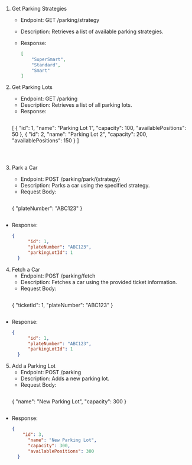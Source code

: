 1. Get Parking Strategies
    - Endpoint: GET /parking/strategy
    
    - Description: Retrieves a list of available parking strategies.
    
    - Response: 
    
         ```json
         [    
             "SuperSmart",
             "Standard",
             "Smart"
         ]
         ```
    
         


2. Get Parking Lots
    - Endpoint: GET /parking
    - Description: Retrieves a list of all parking lots.
    - Response:
      ```json
    [
          {
      		"id": 1,
      		"name": "Parking Lot 1",
      		"capacity": 100,
    		"availablePositions": 50
    	},
      	{
              "id": 2,
              "name": "Parking Lot 2",
              "capacity": 200,
            "availablePositions": 150
           }
      ]
      ```
    
      
    
3. Park a Car
    - Endpoint: POST /parking/park/{strategy}
    - Description: Parks a car using the specified strategy.
    - Request Body:
      ```json
    {
      	"plateNumber": "ABC123"
      }
      ```

  - Response:
    ``` json
    {
          "id": 1,
          "plateNumber": "ABC123",
          "parkingLotId": 1
      }
      ```
    
      
    
4. Fetch a Car
    - Endpoint: POST /parking/fetch
    - Description: Fetches a car using the provided ticket information.
    - Request Body:
      ```json
    {
        "ticketId": 1,
      	"plateNumber": "ABC123"
      }
      ```

  - Response:
    ```json
    {
          "id": 1,
          "plateNumber": "ABC123",
          "parkingLotId": 1
      }
      ```
    
      
    
5. Add a Parking Lot
    - Endpoint: POST /parking
    - Description: Adds a new parking lot.
    - Request Body:
      ```json
    {
        "name": "New Parking Lot",
      	"capacity": 300
      }
      ```
  - Response:
    ```json
    {
        "id": 3,
          "name": "New Parking Lot",
          "capacity": 300,
          "availablePositions": 300
      }
      ```
    
      